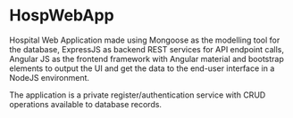 # HospWebApp

Hospital Web Application made using Mongoose as the modelling tool for the database, ExpressJS as backend REST services for API endpoint calls, Angular JS as the frontend framework with
Angular material and bootstrap elements to output the UI and get the data to the end-user interface in a NodeJS environment.

The application is a private register/authentication service with CRUD operations available to database records.

